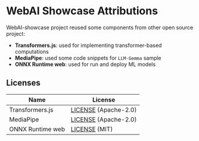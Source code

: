 # WebAI Showcase Attributions

WebAI-showcase project reused some components from other open source project:

- **Transformers.js**: used for implementing transformer-based computations
- **MediaPipe**: used some code snippets for `LLM-Gemma` sample
- **ONNX Runtime web**: used for run and deploy ML models

## Licenses

| Name             | License                                                                     |
| ---------------- | --------------------------------------------------------------------------- |
| Transformers.js  | [LICENSE](./LICENSE) (Apache-2.0)                                           |
| MediaPipe        | [LICENSE](./LICENSE) (Apache-2.0)                                           |
| ONNX Runtime web | [LICENSE](https://github.com/microsoft/onnxruntime/blob/main/LICENSE) (MIT) |

